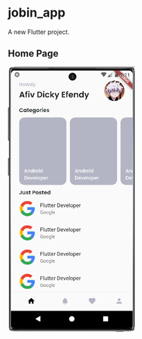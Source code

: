 # jobin_app

A new Flutter project.

## Home Page

![](assets/github-demo/Screenshot_20220621_061109.png)
